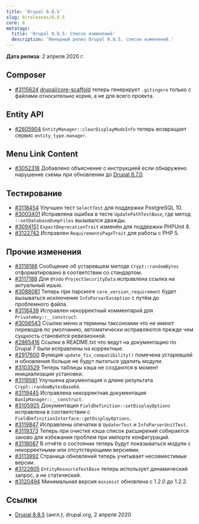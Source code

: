 ```yaml
---
title: 'Drupal 8.8.5'
slug: 8/releases/8.8.5
core: 8
metatags:
  title: 'Drupal 8.8.5: Список изменений'
  description: 'Минорный релиз Drupal 8.8.5, список изменений.'
---
```


**Дата релиза**: 2 апреля 2020 г.

## Composer

- [#3115624](https://www.drupal.org/node/3115624) [drupal/core-scaffold](../../../../../composer/drupal/core-composer-scaffold/index.md) теперь генерирует `.gitingore` только с файлами относительно корня, а не для всего проекта.

## Entity API

- [#2605904](https://www.drupal.org/node/2605904) `EntityManager::clearDisplayModeInfo` теперь возвращает сервис `entity_type.manager`.

## Menu Link Content

- [#3052318](https://www.drupal.org/node/3052318) Добавлено объяснение с инструкцией если обнаружено нарушение схемы при обновлении до [Drupal 8.7.0](../../8.7.x/8.7.0/index.md).

## Тестирование

- [#3118454](https://www.drupal.org/node/3118454) Улучшен тест `SelectTest` для поддержки PostgreSQL 10.
- [#3003401](https://www.drupal.org/node/3003401) Исправлена ошибка в тесте `UpdatePathTestBase`, где метод `::setDatabaseDumpFiles` вызывался дважды.
- [#3094151](https://www.drupal.org/node/3094151) `ExpectDeprecationTrait` изменён для поддержки PHPUnit 8.
- [#3122742](https://www.drupal.org/node/3122742) Исправлен `RequirementsPageTrait` для работы с PHP 5.

## Прочие изменения

- [#3118186](https://www.drupal.org/node/3118186) Сообщение об устаревшем методе `Crypt::randomBytes` отформатировано в соответствии со стандартом.
- [#3117188](https://www.drupal.org/node/3117188) Для `@todo` `ProjectSecurityData` исправлена ссылка на актуальный ишью.
- [#3088081](https://www.drupal.org/node/3088081) Теперь при парсинге `core_version_requirement` будет вызываться исключение `InfoParserException` с путём до проблемного файла.
- [#3118439](https://www.drupal.org/node/3118439) Исправлен некорректный комментарий для `PrivateKey::__construct`.
- [#3056543](https://www.drupal.org/node/3056543) Ссылки меню и термины таксономии что не имеют переводов по умолчанию, автоматически исправляются прежде чем сущность становится ревизионной.
- [#2865416](https://www.drupal.org/node/2865416) Ссылки в README.txt что ведут на документацию по Drupal 7 были исправлены на корректные.
- [#2917600](https://www.drupal.org/node/2917600) Функция `update_fix_compatibility()` помечена устаревшей и обновления больше не будут пытаться удалить модули.
- [#3103529](https://www.drupal.org/node/3103529) Теперь таблицы кэша не создаются в момент инициализации установки.
- [#3118581](https://www.drupal.org/node/3118581) Улучшена документация о длине результата `Crypt::randomBytesBase64`.
- [#3119445](https://www.drupal.org/node/3119445) Исправлена некорректная документация `BanIpManager::__construct`.
- [#3105925](https://www.drupal.org/node/3105925) Документация `FieldDefinition::setDisplayOptions` исправлена в соответствии с `FieldDefinitionInterface::getDisplayOptions`.
- [#3119847](https://www.drupal.org/node/3119847) Исправлены опечатки в `UpdaterTest` и `InfoParserUnitTest`.
- [#3119373](https://www.drupal.org/node/3119373) Теперь при очистке кэша список расширений собирается заново для избежания проблем при импорте конфигураций.
- [#3118087](https://www.drupal.org/node/3118087) В отчёте о состоянии теперь будут показываться модули с некорректными или отсутствующими версиями.
- [#3113992](https://www.drupal.org/node/3113992) Страница обновлений теперь учитывает несовместимые версии.
- [#3122605](https://www.drupal.org/node/3122605) `EntityResourceTestBase` теперь использует динамический запрос, а не статический.
- [#3120494](https://www.drupal.org/node/3120494) Минимальная версия `minimist` обновлена с 1.2.0 до 1.2.2.

## Ссылки

- [Drupal 8.8.5](https://www.drupal.org/project/drupal/releases/8.8.5) (англ.), drupal.org, 2 апреля 2020